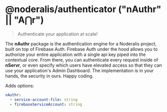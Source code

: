 # @noderalis/authenticator ("nAuthr" || "A⋂r")

> Authenticate your application at scale!

The **nAuthr** package is the authentication engine for a Noderalis project, built on top of Firebase Auth. Firebase Auth under the hood allows you to authorize your entire application with a single api key piped into the contextual core. From there, you can authenticate every request inside of **nServr**, or even specify which users have elevated access so that they can use your application's Admin Dashboard. The implementation is in your hands, the security in ours. Happy coding.

Adds options:

```yml
nAuthr:
  - service-account-file: string
  - firebaseServiceAccount: string
```
